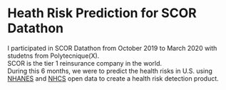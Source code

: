 # Heath Risk Prediction for SCOR Datathon
I participated in SCOR Datathon from October 2019 to March 2020 with studetns from Polytecnique(X).\
SCOR is the tier 1 reinsurance company in the world.\
During this 6 months, we were to predict the health risks in U.S. using [NHANES](https://www.cdc.gov/nchs/nhanes/index.htm) and [NHCS](https://www.cdc.gov/nchs/nhcs/data_uses.htm) open data to create a health risk detection product.
